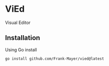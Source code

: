 # ViEd

Visual Editor

## Installation

Using Go install

```shell
go install github.com/Frank-Mayer/vied@latest
```
